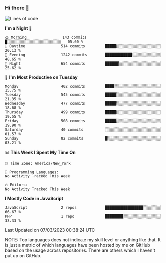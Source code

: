 ### Hi there 👋

<!--
**LynxJinxxy/LynxJinxxy** is a ✨ _special_ ✨ repository because its `README.md` (this file) appears on your GitHub profile.

Here are some ideas to get you started:

- 🔭 I’m currently working on ...
- 🌱 I’m currently learning ...
- 👯 I’m looking to collaborate on ...
- 🤔 I’m looking for help with ...
- 💬 Ask me about ...
- 📫 How to reach me: ...
- 😄 Pronouns: ...
- ⚡ Fun fact: ...
-->

<!--START_SECTION:waka-->
![Lines of code](https://img.shields.io/badge/From%20Hello%20World%20I%27ve%20Written-22.2%20thousand%20lines%20of%20code-blue)

**I'm a Night 🦉** 

```text
🌞 Morning                143 commits         █░░░░░░░░░░░░░░░░░░░░░░░░   05.60 % 
🌆 Daytime                514 commits         █████░░░░░░░░░░░░░░░░░░░░   20.13 % 
🌃 Evening                1242 commits        ████████████░░░░░░░░░░░░░   48.65 % 
🌙 Night                  654 commits         ██████░░░░░░░░░░░░░░░░░░░   25.62 % 
```
📅 **I'm Most Productive on Tuesday** 

```text
Monday                   402 commits         ████░░░░░░░░░░░░░░░░░░░░░   15.75 % 
Tuesday                  545 commits         █████░░░░░░░░░░░░░░░░░░░░   21.35 % 
Wednesday                477 commits         █████░░░░░░░░░░░░░░░░░░░░   18.68 % 
Thursday                 499 commits         █████░░░░░░░░░░░░░░░░░░░░   19.55 % 
Friday                   508 commits         █████░░░░░░░░░░░░░░░░░░░░   19.90 % 
Saturday                 40 commits          ░░░░░░░░░░░░░░░░░░░░░░░░░   01.57 % 
Sunday                   82 commits          █░░░░░░░░░░░░░░░░░░░░░░░░   03.21 % 
```


📊 **This Week I Spent My Time On** 

```text
🕑︎ Time Zone: America/New_York

💬 Programming Languages: 
No Activity Tracked This Week

🔥 Editors: 
No Activity Tracked This Week
```

**I Mostly Code in JavaScript** 

```text
JavaScript               2 repos             █████████████████░░░░░░░░   66.67 % 
PHP                      1 repo              ████████░░░░░░░░░░░░░░░░░   33.33 % 
```




 Last Updated on 07/03/2023 00:38:24 UTC
<!--END_SECTION:waka-->
NOTE: Top languages does not indicate my skill level or anything like that. It is just a metric of which languages have been hosted by me on GitHub based on the usage across repositories. There are others which I haven't put up on GitHub.
